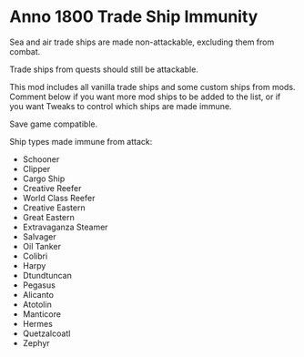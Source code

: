 # Anno 1800 Trade Ship Immunity
 
Sea and air trade ships are made non-attackable, excluding them from combat.

Trade ships from quests should still be attackable.

This mod includes all vanilla trade ships and some custom ships from mods. Comment below if you want more mod ships to be added to the list, or if you want Tweaks to control which ships are made immune.

Save game compatible.

Ship types made immune from attack:

* Schooner
* Clipper
* Cargo Ship
* Creative Reefer
* World Class Reefer
* Creative Eastern
* Great Eastern
* Extravaganza Steamer
* Salvager
* Oil Tanker
* Colibri
* Harpy
* Dtundtuncan
* Pegasus
* Alicanto
* Atotolin
* Manticore
* Hermes
* Quetzalcoatl
* Zephyr